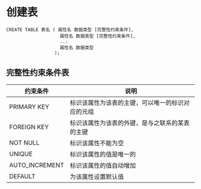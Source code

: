 # 创建表

    CREATE TABLE 表名 ( 属性名 数据类型 [完整性约束条件],
                        属性名 数据类型 [完整性约束条件],
                        ...
                        属性名 数据类型
                      );

## 完整性约束条件表

| 约束条件       | 说明                                             |
|----------------|--------------------------------------------------|
| PRIMARY KEY    | 标识该属性为该表的主键，可以唯一的标识对应的元组 |
| FOREIGN KEY    | 标识该属性为该表的外键，是与之联系的某表的主键   |
| NOT NULL       | 标识该属性不能为空                               |
| UNIQUE         | 标识该属性的值是唯一的                           |
| AUTO_INCREMENT | 标识该属性的值自动增加                           |
| DEFAULT        | 为该属性设置默认值                               |
